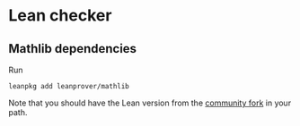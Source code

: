 # Lean checker

## Mathlib dependencies

Run

```
leanpkg add leanprover/mathlib
```

Note that you should have the Lean version from the [community
fork](https://github.com/leanprover-community/mathlib) in your path.
